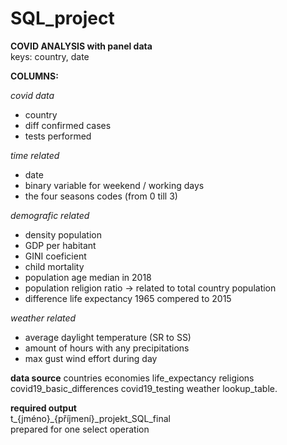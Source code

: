 # SQL_project 
**COVID ANALYSIS with panel data**  
keys: country, date  

**COLUMNS:**  

_covid data_  
- country
- diff confirmed cases
- tests performed  

_time related_
- date
- binary variable for  weekend / working days
- the four seasons codes (from 0 till 3) 

_demografic related_
- density population
- GDP per habitant
- GINI coeficient  
- child mortality
- population age median in 2018
- population religion ratio -> related to total country population
- difference life expectancy 1965 compered to 2015  

_weather related_  
- average daylight temperature (SR to SS)
- amount of hours with any precipitations
- max gust wind effort during day

**data source**
countries
economies
life_expectancy
religions
covid19_basic_differences
covid19_testing
weather
lookup_table.

**required output**  
t_{jméno}_{příjmení}_projekt_SQL_final  
prepared for one select operation
